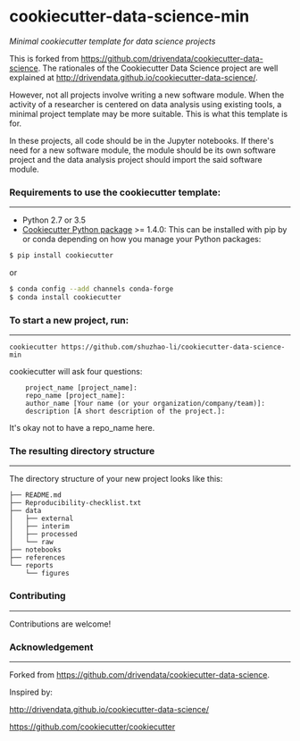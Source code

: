 # cookiecutter-data-science-min

_Minimal cookiecutter template for data science projects_

This is forked from https://github.com/drivendata/cookiecutter-data-science.
The rationales of the Cookiecutter Data Science project are well explained at http://drivendata.github.io/cookiecutter-data-science/.

However, not all projects involve writing a new software module. When the activity of a researcher is centered on data analysis using existing tools, a minimal project template may be more suitable. This is what this template is for. 

In these projects, all code should be in the Jupyter notebooks. If there's need for a new software module, the module should be its own software project and the data analysis project should import the said software module. 


### Requirements to use the cookiecutter template:
-----------
 - Python 2.7 or 3.5
 - [Cookiecutter Python package](http://cookiecutter.readthedocs.org/en/latest/installation.html) >= 1.4.0: This can be installed with pip by or conda depending on how you manage your Python packages:

``` bash
$ pip install cookiecutter
```

or

``` bash
$ conda config --add channels conda-forge
$ conda install cookiecutter
```


### To start a new project, run:
------------

    cookiecutter https://github.com/shuzhao-li/cookiecutter-data-science-min

cookiecutter will ask four questions:
```
    project_name [project_name]: 
    repo_name [project_name]: 
    author_name [Your name (or your organization/company/team)]: 
    description [A short description of the project.]: 
```
It's okay not to have a repo_name here.


### The resulting directory structure
------------

The directory structure of your new project looks like this: 

```
├── README.md
├── Reproducibility-checklist.txt
├── data
│   ├── external
│   ├── interim
│   ├── processed
│   └── raw
├── notebooks
├── references
└── reports
    └── figures
```

### Contributing
------------

Contributions are welcome!

### Acknowledgement
------------

Forked from https://github.com/drivendata/cookiecutter-data-science.

Inspired by:

http://drivendata.github.io/cookiecutter-data-science/

https://github.com/cookiecutter/cookiecutter
